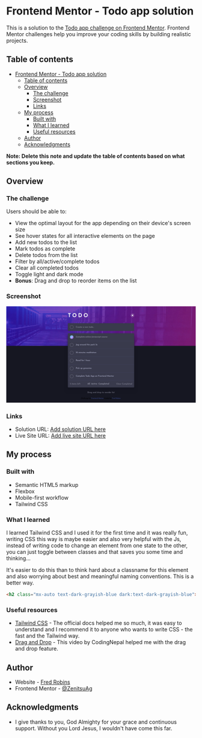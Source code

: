 # Frontend Mentor - Todo app solution

This is a solution to the [Todo app challenge on Frontend Mentor](https://www.frontendmentor.io/challenges/todo-app-Su1_KokOW). Frontend Mentor challenges help you improve your coding skills by building realistic projects. 

## Table of contents

- [Frontend Mentor - Todo app solution](#frontend-mentor---todo-app-solution)
  - [Table of contents](#table-of-contents)
  - [Overview](#overview)
    - [The challenge](#the-challenge)
    - [Screenshot](#screenshot)
    - [Links](#links)
  - [My process](#my-process)
    - [Built with](#built-with)
    - [What I learned](#what-i-learned)
    - [Useful resources](#useful-resources)
  - [Author](#author)
  - [Acknowledgments](#acknowledgments)

**Note: Delete this note and update the table of contents based on what sections you keep.**

## Overview

### The challenge

Users should be able to:

- View the optimal layout for the app depending on their device's screen size
- See hover states for all interactive elements on the page
- Add new todos to the list
- Mark todos as complete
- Delete todos from the list
- Filter by all/active/complete todos
- Clear all completed todos
- Toggle light and dark mode
- **Bonus**: Drag and drop to reorder items on the list

### Screenshot

![](./images/screenshot.png)

### Links

- Solution URL: [Add solution URL here](https://your-solution-url.com)
- Live Site URL: [Add live site URL here](https://your-live-site-url.com)

## My process

### Built with

- Semantic HTML5 markup
- Flexbox
- Mobile-first workflow
- Tailwind CSS


### What I learned

I learned Tailwind CSS and I used it for the first time and it was really fun, writing CSS this way is maybe easier and also very helpful with the Js, instead of writing code to change an element from one state to the other, you can just toggle between classes and that saves you some time and thinking...

It's easier to do this than to think hard about a classname for this element and also worrying about best and meaningful naming conventions. This is a better way.
```html
<h2 class="mx-auto text-dark-grayish-blue dark:text-dark-grayish-blue">Drag and drop to reorder list</h2>
```

### Useful resources

- [Tailwind CSS](https://www.tailwindcss.com) - The official docs helped me so much, it was easy to understand and I recommend it to anyone who wants to write CSS - the fast and the Tailwind way.
- [Drag and Drop](https://www.youtube.com/watch?v=9HUlUnM3UG8) - This video by CodingNepal helped me with the drag and drop feature.

## Author

- Website - [Fred Robins](https://github.com/ZenitsuAg)
- Frontend Mentor - [@ZenitsuAg](https://www.frontendmentor.io/profile/ZenitsuAg)

## Acknowledgments

- I give thanks to you, God Almighty for your grace and continuous support. Without you Lord Jesus, I wouldn't have come this far.